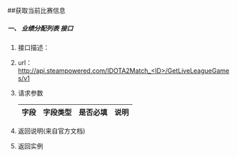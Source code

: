 ##获取当前比赛信息

##### 一、 业绩分配列表 接口
1.  接口描述：

2. url： http://api.steampowered.com/IDOTA2Match_<ID>/GetLiveLeagueGames/v1

3. 请求参数

    | 字段         | 字段类型 | 是否必填 | 说明   |
    | ---------- | ---- | ---- | ---- |

4. 返回说明(来自官方文档)





5. 返回实例